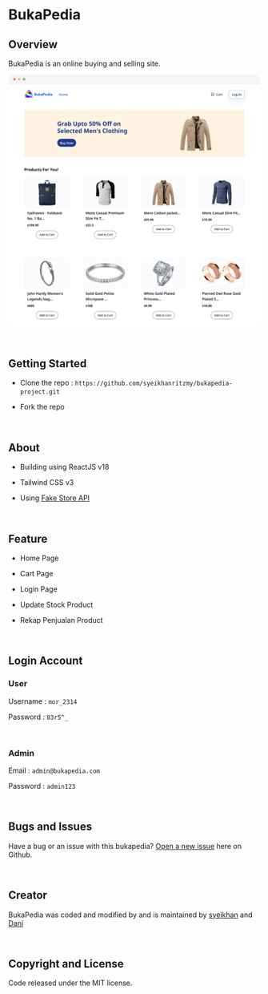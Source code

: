 # BukaPedia

## Overview

BukaPedia is an online buying and selling site.

![BukaPedia](https://raw.githubusercontent.com/danisec/assets/main/images/bukapedia/bukapedia.png)

<br />

## Getting Started

- Clone the repo : `https://github.com/syeikhanritzmy/bukapedia-project.git`

- Fork the repo

<br />

## About

- Building using ReactJS v18

- Tailwind CSS v3

- Using [Fake Store API](https://fakestoreapi.com)

<br />

## Feature

- Home Page

- Cart Page

- Login Page

- Update Stock Product

- Rekap Penjualan Product

<br />

## Login Account

### User

Username : `mor_2314`

Password : `83r5^_`

<br />

### Admin

Email : `admin@bukapedia.com`

Password : `admin123`

<br />

## Bugs and Issues

Have a bug or an issue with this bukapedia? [Open a new issue](https://github.com/syeikhanritzmy/bukapedia-project/issues/new) here on Github.

<br />

## Creator

BukaPedia was coded and modified by and is maintained by [syeikhan](https://github.com/syeikhanritzmy) and [Dani](https://github.com/danisec)

<br />

## Copyright and License

Code released under the MIT license.
